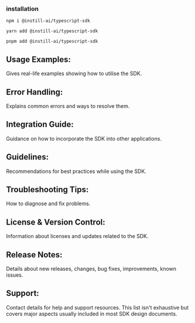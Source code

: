 ### installation

```
npm i @instill-ai/typescript-sdk
```
```
yarn add @instill-ai/typescript-sdk
```
```
pnpm add @instill-ai/typescript-sdk
```

## Usage Examples:



Gives real-life examples showing how to utilise the SDK.

## Error Handling:

Explains common errors and ways to resolve them.

## Integration Guide:

Guidance on how to incorporate the SDK into other applications.

## Guidelines:

Recommendations for best practices while using the SDK.

## Troubleshooting Tips:

How to diagnose and fix problems.

## License & Version Control:

Information about licenses and updates related to the SDK.

## Release Notes:

Details about new releases, changes, bug fixes, improvements, known issues.

## Support:

Contact details for help and support resources. This list isn't exhaustive but covers major aspects usually included in most SDK design documents.